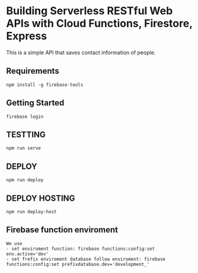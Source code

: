 # Building Serverless RESTful Web APIs with Cloud Functions, Firestore, Express

This is a simple API that saves contact information of people. 

## Requirements

```
npm install -g firebase-tools
```

## Getting Started

```
firebase login
```

## TESTTING

```
npm run serve
```

## DEPLOY

```
npm run deploy
```

## DEPLOY HOSTING

```
npm run deploy:host
```

## Firebase function enviroment

```
We use 
- set enviroment function: firebase functions:config:set env.active='dev'
- set frefix enviroment database follow enviroment: firebase functions:config:set prefixdatabase.dev='development_'
```